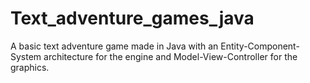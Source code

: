 # Text_adventure_games_java
A basic text adventure game made in Java with an Entity-Component-System architecture for the engine and Model-View-Controller for the graphics.
